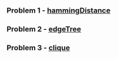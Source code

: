 
### Problem 1 - [hammingDistance](https://github.com/WomenWhoCodeNYC/Algorithms/blob/master/challenges/hammingDistance/hammingDistance.md)
### Problem 2 - [edgeTree](https://github.com/WomenWhoCodeNYC/Algorithms/blob/master/challenges/edgeTree/edgeTree.md)
### Problem 3 - [clique](https://github.com/WomenWhoCodeNYC/Algorithms/blob/master/challenges/clique/clique.md)
